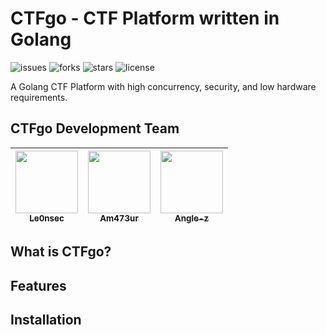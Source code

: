 # CTFgo - CTF Platform written in Golang

![issues](https://img.shields.io/github/issues/Le0nsec/CTFgo)
![forks](https://img.shields.io/github/forks/Le0nsec/CTFgo)
![stars](https://img.shields.io/github/stars/Le0nsec/CTFgo)
![license](https://img.shields.io/github/license/Le0nsec/CTFgo)

A Golang CTF Platform with high concurrency, security, and low hardware requirements.

## CTFgo Development Team

| [<img src="https://github.com/Le0nsec.png?s=64" width="100px"/><br><sub><b>Le0nsec</b></sub>](https://github.com/Le0nsec)<br> | [<img src="https://github.com/Am473ur.png?s=64" width="100px"/><br><sub><b>Am473ur</b></sub>](https://github.com/Le0nsec)<br> | [<img src="https://github.com/angle-z.png?s=64" width="100px"/><br><sub><b>Angle-z</b></sub>](https://github.com/angle-z)<br>  
| :---: | :---: | :---: |

## What is CTFgo?

## Features

## Installation


